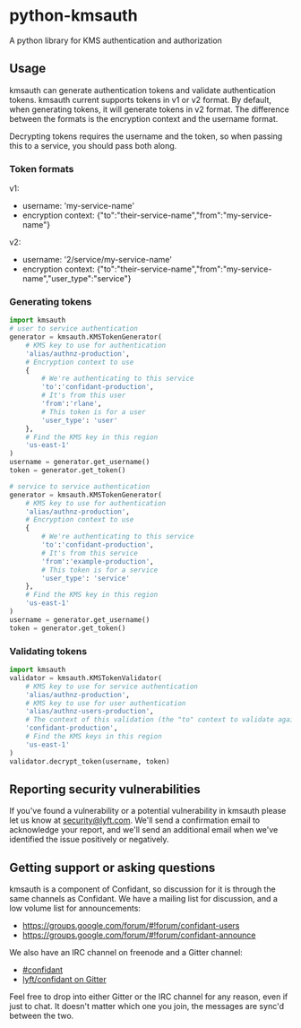 # python-kmsauth

A python library for KMS authentication and authorization

## Usage

kmsauth can generate authentication tokens and validate authentication tokens.
kmsauth current supports tokens in v1 or v2 format. By default, when generating
tokens, it will generate tokens in v2 format. The difference between the
formats is the encryption context and the username format.

Decrypting tokens requires the username and the token, so when passing this to
a service, you should pass both along.

### Token formats

v1:
* username: 'my-service-name'
* encryption context: {"to":"their-service-name","from":"my-service-name"}

v2:
* username: '2/service/my-service-name'
* encryption context: {"to":"their-service-name","from":"my-service-name","user\_type":"service"}

### Generating tokens

```python
import kmsauth
# user to service authentication
generator = kmsauth.KMSTokenGenerator(
    # KMS key to use for authentication
    'alias/authnz-production',
    # Encryption context to use
    {
        # We're authenticating to this service
        'to':'confidant-production',
        # It's from this user
        'from':'rlane',
        # This token is for a user
        'user_type': 'user'
    },
    # Find the KMS key in this region
    'us-east-1'
)
username = generator.get_username()
token = generator.get_token()

# service to service authentication
generator = kmsauth.KMSTokenGenerator(
    # KMS key to use for authentication
    'alias/authnz-production',
    # Encryption context to use
    {
        # We're authenticating to this service
        'to':'confidant-production',
        # It's from this service
        'from':'example-production',
        # This token is for a service
        'user_type': 'service'
    },
    # Find the KMS key in this region
    'us-east-1'
)
username = generator.get_username()
token = generator.get_token()
```

### Validating tokens

```python
import kmsauth
validator = kmsauth.KMSTokenValidator(
    # KMS key to use for service authentication
    'alias/authnz-production',
    # KMS key to use for user authentication
    'alias/authnz-users-production',
    # The context of this validation (the "to" context to validate against)
    'confidant-production',
    # Find the KMS keys in this region
    'us-east-1'
)
validator.decrypt_token(username, token)
```

## Reporting security vulnerabilities

If you've found a vulnerability or a potential vulnerability in kmsauth
please let us know at security@lyft.com. We'll send a confirmation email to
acknowledge your report, and we'll send an additional email when we've
identified the issue positively or negatively.

## Getting support or asking questions

kmsauth is a component of Confidant, so discussion for it is through the same
channels as Confidant. We have a mailing list for discussion, and a low volume
list for announcements:

* https://groups.google.com/forum/#!forum/confidant-users
* https://groups.google.com/forum/#!forum/confidant-announce

We also have an IRC channel on freenode and a Gitter channel:

* [#confidant](http://webchat.freenode.net/?channels=confidant)
* [lyft/confidant on Gitter](https://gitter.im/lyft/confidant)

Feel free to drop into either Gitter or the IRC channel for any reason, even
if just to chat. It doesn't matter which one you join, the messages are sync'd
between the two.

